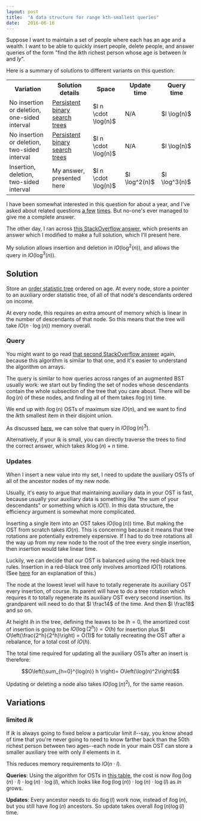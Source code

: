 ```yaml
---
layout: post
title:  "A data structure for range kth-smallest queries"
date:   2016-06-16
---
```


Suppose I want to maintain a set of people where each has an age and a wealth. I want to be able to quickly insert people, delete people, and answer queries of the form "find the $l k$th richest person whose age is between $l x$ and $l y$".

Here is a summary of solutions to different variants on this question:

<table class="table" id="table1">
  <tr>
    <th>Variation</th>
    <th>Solution details</th>
    <th>Space</th>
    <th>Update time</th>
    <th>Query time</th>
  </tr>
  <tr>
    <td>No insertion or deletion, one-sided interval</td>
    <td><a href="http://stackoverflow.com/a/31162190/1360429">Persistent binary search trees</a></td>
    <td>$l n \cdot \log(n)$</td>
    <td>N/A</td>
    <td>$l \log(n)$</td>
  </tr>
  <tr>
    <td>No insertion or deletion, two-sided interval</td>
    <td><a href="http://stackoverflow.com/questions/26296624/order-statistic-on-intervals/26299986#26299986">Persistent binary search trees</a></td>
    <td>$l n \cdot \log(n)$</td>
    <td>N/A</td>
    <td>$l \log(n)$</td>
  </tr>
  <tr>
    <td>Insertion, deletion, two-sided interval</td>
    <td>My answer, presented here</td>
    <td>$l n \cdot \log(n)$</td>
    <td>$l \log^2(n)$</td>
    <td>$l \log^3(n)$</td>
  </tr>
</table>

I have been somewhat interested in this question for about a year, and I've asked about related questions [a few](https://www.facebook.com/bshlgrs/posts/10205556609689335) [times](http://stackoverflow.com/questions/31153033/data-structure-to-support-a-particular-query-on-a-set-of-2d-points). But no-one's ever managed to give me a complete answer.

The other day, I ran across [this StackOverflow answer](http://stackoverflow.com/a/26299986/1360429), which presents an answer which I modified to make a full solution, which I'll present here.

My solution allows insertion and deletion in $l O(\log^2(n))$, and allows the query in $l O(\log^3(n))$.

## Solution

Store an [order statistic tree](https://en.wikipedia.org/wiki/Order_statistic_tree) ordered on age. At every node, store a pointer to an auxiliary order statistic tree, of all of that node's descendants ordered on income.

At every node, this requires an extra amount of memory which is linear in the number of descendants of that node. So this means that the tree will take $l O(n\cdot \log(n))$ memory overall.

### Query

You might want to go read [that second StackOverflow answer](http://stackoverflow.com/a/26299986/1360429) again, because this algorithm is similar to that one, and it's easier to understand the algorithm on arrays.

The query is similar to how queries across ranges of an augmented BST usually work: we start out by finding the set of nodes whose descendants contain the whole subsection of the tree that you care about. There will be $l \log(n)$ of these nodes, and finding all of them takes $l \log(n)$ time.

We end up with $l \log(n)$ OSTs of maximum size $l O(n)$, and we want to find the $l k$th smallest item in their disjoint union.

As discussed [here](/2016/06/16/generalized-multi-quickselect.html), we can solve that query in $l O\left(\log(n)^3\right)$.

Alternatively, if your $l k$ is small, you can directly traverse the trees to find the correct answer, which takes $l k \log(n) + n$ time.

### Updates

When I insert a new value into my set, I need to update the auxiliary OSTs of all of the ancestor nodes of my new node.

Usually, it's easy to argue that maintaining auxiliary data in your OST is fast, because usually your auxiliary data is something like "the sum of your descendants" or something which is $l O(1)$. In this data structure, the efficiency argument is somewhat more complicated.

Inserting a single item into an OST takes $l O(\log(n))$ time. But making the OST from scratch takes $l O(n)$. This is concerning because it means that tree rotations are potentially extremely expensive. If I had to do tree rotations all the way up from my new node to the root of the tree every single insertion, then insertion would take linear time.

Luckily, we can decide that our OST is balanced using the red-black tree rules. Insertion in a red-black tree only involves amortized $l O(1)$ rotations. (See [here](web.stanford.edu/class/cs166/lectures/05/Small05.pdf) for an explanation of this.)

The node at the lowest level will have to totally regenerate its auxiliary OST every insertion, of course. Its parent will have to do a tree rotation which requires it to totally regenerate its auxiliary OST every second insertion. Its grandparent will need to do that $l \frac14$ of the time. And then $l \frac18$ and so on.

At height $l h$ in the tree, defining the leaves to be $l h=0$, the amortized cost of insertion is going to be $l O(\log(2^h)) = O(h)$ for insertion plus $l O\left(\frac{2^h}{2^h}\right) = O(1)$ for totally recreating the OST after a rebalance, for a total cost of $l O(h)$.

The total time required for updating all the auxiliary OSTs after an insert is therefore:

$$O\left(\sum_{h=0}^{log(n)} h \right)= O\left(\log(n)^2\right)$$

Updating or deleting a node also takes $l O\left(\log(n)^2\right)$, for the same reason.

## Variations

### limited $l k$

If $l k$ is always going to fixed below a particular limit $l l$--say, you know ahead of time that you're never going to need to know farther back than the 50th richest person between two ages--each node in your main OST can store a smaller auxiliary tree with only $l l$ elements in it.

This reduces memory requirements to $l O(n \cdot l)$.

**Queries**: Using the algorithm for OSTs in [this table](/2016/06/16/generalized-multi-quickselect.html#table1), the cost is now $l \log(\log(n) \cdot l) \cdot \log(n) \cdot \log(l)$, which looks like $l \log(\log(n)) \cdot \log(n) \cdot \log(l)$ as $l n$ grows.

**Updates**: Every ancestor needs to do $l \log(l)$ work now, instead of $l \log(n)$, but you still have $l \log(n)$ ancestors. So update takes overall $l \log(n)\log(l)$ time.
